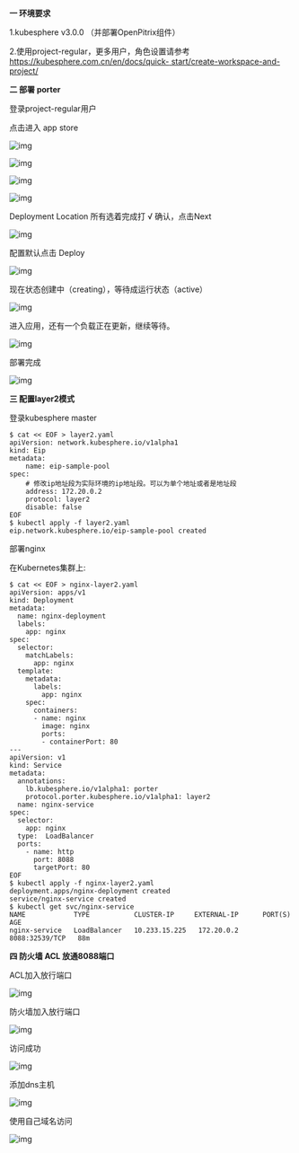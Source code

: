 **一  环境要求**

1.kubesphere v3.0.0 （并部署OpenPitrix组件）

2.使用project-regular，更多用户，角色设置请参考    [https://kubesphere.com.cn/en/docs/quick-  start/create-workspace-and-project/](https://kubesphere.com.cn/en/docs/quick-start/create-workspace-and-project/)

**二  部署 porter** 

登录project-regular用户

点击进入 app store

![img](https://i.loli.net/2020/10/16/s4ezWQGiZ6fyEUb.png)

![img](https://i.loli.net/2020/10/16/hSTG7tNFduIKJCb.png)

![img](https://i.loli.net/2020/10/16/CAx3FsZDp9Rwkr5.png)

![img](https://i.loli.net/2020/10/16/Iovrz8qbaQnCuVZ.png)

Deployment Location  所有选着完成打 √  确认，点击Next

![img](https://i.loli.net/2020/10/16/tpJQESvlZFNL3PA.png)

配置默认点击 Deploy

![img](https://i.loli.net/2020/10/16/rqgaUFfDTd4vQuZ.png)

现在状态创建中（creating），等待成运行状态（active）

![img](https://i.loli.net/2020/10/16/r9DmUBxOJSuGieC.png)

进入应用，还有一个负载正在更新，继续等待。

![img](https://i.loli.net/2020/10/16/hkJtCF9O3GY42LB.png)

部署完成

![img](https://i.loli.net/2020/10/16/2dRf3qXMsm4O7LB.png)

**三  配置layer2模式**

登录kubesphere  master

```
$ cat << EOF > layer2.yaml
apiVersion: network.kubesphere.io/v1alpha1
kind: Eip
metadata:
    name: eip-sample-pool
spec:
    # 修改ip地址段为实际环境的ip地址段。可以为单个地址或者是地址段
    address: 172.20.0.2
    protocol: layer2
    disable: false
EOF
$ kubectl apply -f layer2.yaml
eip.network.kubesphere.io/eip-sample-pool created
```

部署nginx

在Kubernetes集群上:

```
$ cat << EOF > nginx-layer2.yaml
apiVersion: apps/v1
kind: Deployment
metadata:
  name: nginx-deployment
  labels:
    app: nginx
spec:
  selector:
    matchLabels:
      app: nginx
  template:
    metadata:
      labels:
        app: nginx
    spec:
      containers:
      - name: nginx
        image: nginx
        ports:
        - containerPort: 80
---
apiVersion: v1
kind: Service
metadata:
  annotations:
    lb.kubesphere.io/v1alpha1: porter
    protocol.porter.kubesphere.io/v1alpha1: layer2
  name: nginx-service
spec:
  selector:
    app: nginx
  type:  LoadBalancer 
  ports:
    - name: http
      port: 8088
      targetPort: 80
EOF
$ kubectl apply -f nginx-layer2.yaml
deployment.apps/nginx-deployment created
service/nginx-service created
$ kubectl get svc/nginx-service
NAME            TYPE           CLUSTER-IP     EXTERNAL-IP      PORT(S)          AGE
nginx-service   LoadBalancer   10.233.15.225   172.20.0.2    8088:32539/TCP   88m
```

**四  防火墙  ACL  放通8088端口**

ACL加入放行端口

![img](https://i.loli.net/2020/10/16/C2Vvy3g4FNobDZA.png)

防火墙加入放行端口

![img](https://i.loli.net/2020/10/16/FSZRujDlyYoPEhQ.png)

访问成功

![img](C:\Users\Administrator\AppData\Local\YNote\data\qq73BCA5A9284F789666FEA2831FE684C7\d5f76f77e7194c4d9276a6d1609645f4\clipboard.png)

添加dns主机

![img](C:\Users\Administrator\AppData\Local\YNote\data\qq73BCA5A9284F789666FEA2831FE684C7\698c58c503594ddbb948819a5a250881\clipboard.png)

使用自己域名访问

![img](C:/Users/Administrator/AppData/Local/YNote/data/qq73BCA5A9284F789666FEA2831FE684C7/961294d03f1e4986a7bcb1425f4e6d52/clipboard.png)